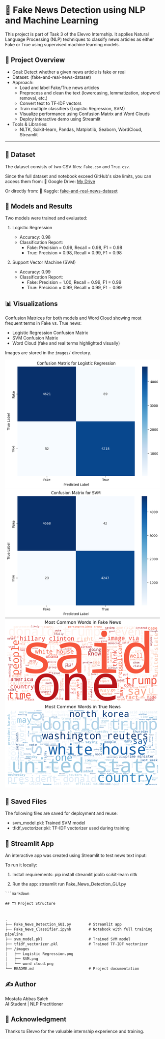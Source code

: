 # 📰 Fake News Detection using NLP and Machine Learning


This project is part of Task 3 of the Elevvo Internship.
It applies Natural Language Processing (NLP) techniques to classify news articles as either Fake or True using supervised machine learning models.



## 🚀 Project Overview


- Goal: Detect whether a given news article is fake or real
- Dataset: (fake-and-real-news-dataset)
- Approach: 
    - Load and label Fake/True news articles
    - Preprocess and clean the text (lowercasing, lemmatization, stopword removal, etc.)
    - Convert text to TF-IDF vectors
    - Train multiple classifiers (Logistic Regression, SVM)
    - Visualize performance using Confusion Matrix and Word Clouds
    - Deploy interactive demo using Streamlit
- Tools & Libraries: 
    - NLTK, Scikit-learn, Pandas, Matplotlib, Seaborn, WordCloud, Streamlit


---

## 📁 Dataset


The dataset consists of two CSV files: `Fake.csv` and `True.csv`.

Since the full dataset and notebook exceed GitHub's size limits, you can access them from:
🔗 Google Drive: [My Drive](https://drive.google.com/drive/folders/1PBJ-cQ27l7konrQNcDhqOTwwVStcLJNb?usp=drive_link)

Or directly from:
🔗 Kaggle: 
[fake-and-real-news-dataset](https://www.kaggle.com/datasets/clmentbisaillon/fake-and-real-news-dataset?select=Fake.csv)



## 🧠 Models and Results


Two models were trained and evaluated:

1. Logistic Regression
   - Accuracy: 0.98
   - Classification Report:
     - Fake: Precision = 0.99, Recall = 0.98, F1 = 0.98
     - True: Precision = 0.98, Recall = 0.99, F1 = 0.98

2. Support Vector Machine (SVM)
   - Accuracy: 0.99
   - Classification Report:
     - Fake: Precision = 1.00, Recall = 0.99, F1 = 0.99
     - True: Precision = 0.99, Recall = 0.99, F1 = 0.99



## 📊 Visualizations


Confusion Matrices for both models and Word Cloud showing most frequent terms in Fake vs. True news:

- Logistic Regression Confusion Matrix
- SVM Confusion Matrix
- Word Cloud (fake and real terms highlighted visually)

Images are stored in the `images/` directory.


![Logistic Regression](images/Logistic%20Regression.png)  
![SVM](images/SVM.png)  
![Word Cloud](images/word%20cloud.png)



## 💾 Saved Files

The following files are saved for deployment and reuse:

- svm_model.pkl: Trained SVM model
- tfidf_vectorizer.pkl: TF-IDF vectorizer used during training




## 🧪 Streamlit App


An interactive app was created using Streamlit to test news text input:

To run it locally:
1. Install requirements:
   pip install streamlit joblib scikit-learn nltk

2. Run the app:
   streamlit run Fake_News_Detection_GUI.py

```
```markdown

## 🗂️ Project Structure


.
├── Fake_News_Detection_GUI.py        # Streamlit app
├── Fake_News_Classifier.ipynb        # Notebook with full training pipeline
├── svm_model.pkl                     # Trained SVM model
├── tfidf_vectorizer.pkl              # Trained TF-IDF vectorizer
├── /images
│   ├── Logistic Regression.png
│   ├── SVM.png
│   └── word cloud.png
└── README.md                         # Project documentation

```


## ✍️ Author


Mostafa Abbas Saleh  
AI Student | NLP Practitioner


## 🙏 Acknowledgment


Thanks to Elevvo for the valuable internship experience and training.

